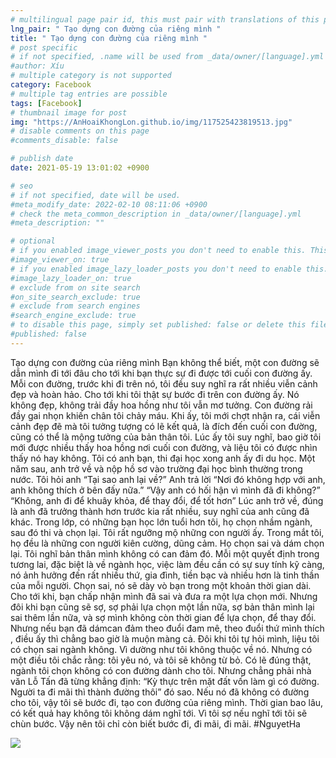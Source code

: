 ```yaml
---
# multilingual page pair id, this must pair with translations of this page. (This name must be unique)
lng_pair: " Tạo dựng con đường của riêng mình "
title: " Tạo dựng con đường của riêng mình "
# post specific
# if not specified, .name will be used from _data/owner/[language].yml
#author: Xíu
# multiple category is not supported
category: Facebook
# multiple tag entries are possible
tags: [Facebook]
# thumbnail image for post
img: "https://AnHoaiKhongLon.github.io/img/117525423819513.jpg"
# disable comments on this page
#comments_disable: false

# publish date
date: 2021-05-19 13:01:02 +0900

# seo
# if not specified, date will be used.
#meta_modify_date: 2022-02-10 08:11:06 +0900
# check the meta_common_description in _data/owner/[language].yml
#meta_description: ""

# optional
# if you enabled image_viewer_posts you don't need to enable this. This is only if image_viewer_posts = false
#image_viewer_on: true
# if you enabled image_lazy_loader_posts you don't need to enable this. This is only if image_lazy_loader_posts = false
#image_lazy_loader_on: true
# exclude from on site search
#on_site_search_exclude: true
# exclude from search engines
#search_engine_exclude: true
# to disable this page, simply set published: false or delete this file
#published: false
---
```


<!-- outline-start -->

Tạo dựng con đường của riêng mình
Bạn không thể biết, một con đường sẽ dẫn mình đi tới đâu cho tới khi bạn thực sự đi được tới cuối con đường ấy. Mỗi con đường, trước khi đi trên nó, tôi đều suy nghĩ ra rất nhiều viễn cảnh đẹp và hoàn hảo. Cho tới khi tôi thật sự bước đi trên con đường ấy. Nó không đẹp, không trải đầy hoa hồng như tôi vẫn mơ tưởng. Con đường rải đầy gai nhọn khiến chân tôi chảy máu. Khi ấy, tôi mới chợt nhận ra, cái viễn cảnh đẹp đẽ mà tôi tưởng tượng có lẽ kết quả, là đích đến cuối con đường, cũng có thể là mộng tưởng của bản thân tôi. Lúc ấy tôi suy nghĩ, bao giờ tôi mới được nhiều thấy hoa hồng nơi cuối con đường, và liệu tôi có được nhìn thấy nó hay không.
Tôi có anh bạn, thi đại học xong anh ấy đi du học. Một năm sau, anh trở về và nộp hồ sơ vào trường đại học bình thường trong nước.
Tôi hỏi anh “Tại sao anh lại về?”
Anh trả lời “Nơi đó không hợp với anh, anh không thích ở bên đấy nữa.”
“Vậy anh có hối hận vì mình đã đi không?”
“Không, anh đi để khuây khỏa, để thay đổi, để tốt hơn”
Lúc anh trở về, đúng là anh đã trưởng thành hơn trước kia rất nhiều, suy nghĩ của anh cũng đã khác.
Trong lớp, có những bạn học lớn tuổi hơn tôi, họ chọn nhầm ngành, sau đó thi và chọn lại. Tôi rất ngưỡng mộ những con người ấy. Trong mắt tôi, họ đều là những con người kiên cường, dũng cảm. Họ chọn sai và dám chọn lại. Tôi nghĩ bản thân mình không có can đảm đó.
Mỗi một quyết định trong tương lai, đặc biệt là về ngành học, việc làm đều cần có sự suy tính kỹ càng, nó ảnh hưởng đến rất nhiều thứ, gia đình, tiền bạc và nhiều hơn là tinh thần của mỗi người. Chọn sai, nó sẽ dày vò bạn trong một khoản thời gian dài. Cho tới khi, bạn chấp nhận mình đã sai và đưa ra một lựa chọn mới. Nhưng đôi khi bạn cũng sẽ sợ, sợ phải lựa chọn một lần nữa, sợ bản thân mình lại sai thêm lần nữa, và sợ mình không còn thời gian để lựa chọn, để thay đổi. Nhưng nếu bạn đã dámcan đảm theo đuổi đam mê, theo đuổi thứ mình thích , điều ấy thì chẳng bao giờ là muộn màng cả.
Đôi khi tôi tự hỏi mình, liệu tôi có chọn sai ngành không. Vì dường như tôi không thuộc về nó. Nhưng có một điều tôi chắc rằng: tôi yêu nó, và tôi sẽ không từ bỏ. Có lẽ đúng thật, ngành tôi chọn không có con đường dành cho tôi. Nhưng chẳng phải nhà văn Lỗ Tấn đã từng khẳng định: “Kỳ thực trên mặt đất vốn làm gì có đường. Người ta đi mãi thì thành đường thôi” đó sao. Nếu nó đã không có đường cho tôi, vậy tôi sẽ bước đi, tạo con đường của riêng mình. Thời gian bao lâu, có kết quả hay không tôi không dám nghĩ tới. Vì tôi sợ nếu nghĩ tới tôi sẽ chùn bước. Vậy nên tôi chỉ còn biết bước đi, đi mãi, đi mãi.
#NguyetHa

<!-- outline-end -->

<img src= "https://AnHoaiKhongLon.github.io/img/117525423819513.jpg">